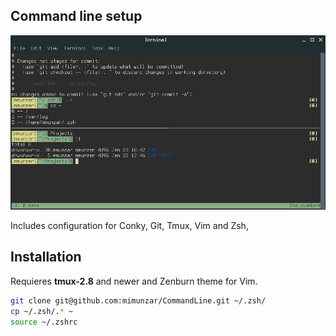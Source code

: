 Command line setup
------------------

![alt text](https://github.com/mimunzar/CommandLine/blob/master/screenshot.png "screenshot")

Includes configuration for Conky, Git, Tmux, Vim and Zsh,

## Installation

Requieres **tmux-2.8** and newer and Zenburn theme for Vim.

```sh
git clone git@github.com:mimunzar/CommandLine.git ~/.zsh/
cp ~/.zsh/.* ~
source ~/.zshrc
```

